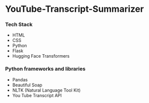 # YouTube-Transcript-Summarizer
<h3>Tech Stack</h3>
<ul>
  <li>HTML</li>
  <li>CSS</li>
  <li>Python</li>
  <li>Flask</li>
  <li>Hugging Face Transformers</li>
</ul>
<h3>Python frameworks and libraries</h3>
<ul>
    <li>Pandas</li>
  <li>Beautiful Soap</li>
  <li>NLTK (Natural Language Tool Kit)</li>
  <li>You Tube Transcript API</li>
</ul>

  
